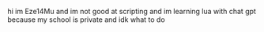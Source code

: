 hi im Eze14Mu and im not good at scripting and im learning lua with chat gpt because my school is private and idk what to do
